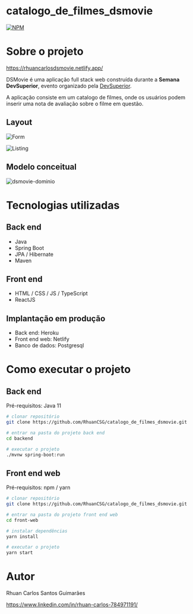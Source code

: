 # catalogo_de_filmes_dsmovie


[![NPM](https://img.shields.io/npm/l/react)](https://github.com/RhuanCSG/catalogo_de_filmes_dsmovie/blob/main/LICENSE) 

# Sobre o projeto

https://rhuancarlosdsmovie.netlify.app/

DSMovie é uma aplicação full stack web construída durante a **Semana DevSuperior**, evento organizado pela [DevSuperior](https://devsuperior.com "Site da DevSuperior").

A aplicação consiste em um catalogo de filmes, onde os usuários podem inserir uma nota de avaliação sobre o filme em questão.

## Layout 
![Form](https://user-images.githubusercontent.com/91352588/176554076-12a3fed2-7c1a-42bd-86a7-82b2462a7591.png)

![Listing](https://user-images.githubusercontent.com/91352588/176554078-86732505-4dce-4ddb-bf03-6914514f525c.png)

## Modelo conceitual
![dsmovie-dominio](https://user-images.githubusercontent.com/91352588/176554550-091b44c2-a51c-45e4-af8b-3526b0878d30.png)

# Tecnologias utilizadas
## Back end
- Java
- Spring Boot
- JPA / Hibernate
- Maven
## Front end
- HTML / CSS / JS / TypeScript
- ReactJS
## Implantação em produção
- Back end: Heroku
- Front end web: Netlify
- Banco de dados: Postgresql

# Como executar o projeto

## Back end
Pré-requisitos: Java 11

```bash
# clonar repositório
git clone https://github.com/RhuanCSG/catalogo_de_filmes_dsmovie.git

# entrar na pasta do projeto back end
cd backend

# executar o projeto
./mvnw spring-boot:run
```

## Front end web
Pré-requisitos: npm / yarn

```bash
# clonar repositório
git clone https://github.com/RhuanCSG/catalogo_de_filmes_dsmovie.git

# entrar na pasta do projeto front end web
cd front-web

# instalar dependências
yarn install

# executar o projeto
yarn start
```

# Autor

Rhuan Carlos Santos Guimarães

https://www.linkedin.com/in/rhuan-carlos-784971191/
